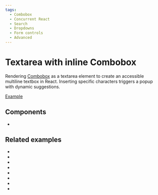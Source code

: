 ```yaml
---
tags:
  - Combobox
  - Concurrent React
  - Search
  - Dropdowns
  - Form controls
  - Advanced
---
```


# Textarea with inline Combobox

<div data-description>

Rendering <a href="/components/combobox">Combobox</a> as a textarea element to create an accessible multiline textbox in React. Inserting specific characters triggers a popup with dynamic suggestions.

</div>

<div data-tags></div>

<a href="./index.react.tsx" data-playground>Example</a>

## Components

<div data-cards="components">

- [](/components/combobox)

</div>

## Related examples

<div data-cards="examples">

- [](/examples/combobox-animated)
- [](/examples/combobox-filtering)
- [](/examples/combobox-filtering-integrated)
- [](/examples/combobox-group)
- [](/examples/combobox-disclosure)
- [](/examples/combobox-multiple)
- [](/examples/combobox-tabs)
- [](/examples/dialog-combobox-tab-command-menu)

</div>
